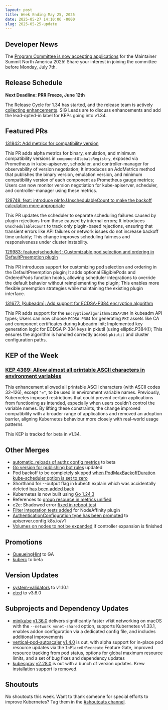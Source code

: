 ```yaml
---
layout: post
title: Week Ending May 25, 2025
date: 2025-05-27 14:10:06 -0000
slug: 2025-05-25-update
---
```


## Developer News

The [Program Committee is now accepting applications](https://docs.google.com/forms/d/e/1FAIpQLScUIRKNaqb1fuNZB4vpfw05fA2wvsHqUWUd9t6nY718pf4WiQ/viewform) for the Maintainer Summit North America 2025! Share your interest in joining the committee before Monday, July 7th.

## Release Schedule

**Next Deadline: PRR Freeze, June 12th**

The Release Cycle for 1.34 has started, and the release team is actively [collecting enhancements](https://github.com/orgs/kubernetes/projects/213/views/1). SIG Leads are to discuss enhancements and add the lead-opted-in label for KEPs going into v1.34.

## Featured PRs

[131842: Add metrics for compatibility version](https://github.com/kubernetes/kubernetes/pull/131842)

This PR adds alpha metrics for binary, emulation, and minimum compatibility versions in `componentGlobalsRegistry`, exposed via Prometheus in kube-apiserver, scheduler, and controller-manager for observability of version negotiation; It introduces an AddMetrics method that publishes the binary version, emulation version, and minimum compatibility version of each component as Prometheus gauge metrics; Users can now monitor version negotiation for kube-apiserver, scheduler, and controller-manager using these metrics.

[128748: feat: introduce pInfo.UnschedulableCount to make the backoff calculation more appropriate](https://github.com/kubernetes/kubernetes/pull/128748)

This PR updates the scheduler to separate scheduling failures caused by plugin rejections from those caused by internal errors; It introduces `UnschedulableCount` to track only plugin-based rejections, ensuring that transient errors like API failures or network issues do not increase backoff time unfairly; This change improves scheduling fairness and responsiveness under cluster instability.

[129983: feature(scheduler): Customizable pod selection and ordering in DefaultPreemption plugin](https://github.com/kubernetes/kubernetes/pull/129983)

This PR introduces support for customizing pod selection and ordering in the DefaultPreemption plugin; It adds optional EligiblePods and OrderedPods function hooks, allowing scheduler integrations to override the default behavior without reimplementing the plugin; This enables more flexible preemption strategies while maintaining the existing plugin interface.

[131677: [Kubeadm]: Add support for ECDSA-P384 encryption algorithm](https://github.com/kubernetes/kubernetes/pull/131677) 

This PR adds support for the `EncryptionAlgorithmECDSAP384` in kubeadm API types; Users can now choose `ECDSA-P384` for generating `PKI` assets like CA and component certificates during kubeadm init; Implemented key generation logic for ECDSA P-384 keys in pkiutil (using elliptic.P384()); This ensures the algorithm is handled correctly across `pkiutil` and cluster configuration paths.

## KEP of the Week

### [KEP 4369: Allow almost all printable ASCII characters in environment variables](https://github.com/kubernetes/enhancements/blob/master/keps/sig-node/4369-allow-special-characters-environment-variable/README.md)

This enhancement allowed all printable ASCII characters (with ASCII codes 32–126), except `"="`, to be used in environment variable names. Previously, Kubernetes imposed restrictions that could prevent certain applications from functioning as intended, especially when users couldn’t control the variable names. By lifting these constraints, the change improved compatibility with a broader range of applications and removed an adoption barrier, aligning Kubernetes behaviour more closely with real-world usage patterns

This KEP is tracked for beta in v1.34.

## Other Merges

* [automatic_reloads of authz config metrics](https://github.com/kubernetes/kubernetes/pull/131768) to beta
* [Go version for publishing bot rules](https://github.com/kubernetes/kubernetes/pull/131978) updated
* Pod backoff to be completely skipped [when PodMaxBackoffDuration kube-scheduler option is set to zero](https://github.com/kubernetes/kubernetes/pull/131965)
* Shorthand for --output flag in kubectl explain which was accidentally deleted [has been added back](https://github.com/kubernetes/kubernetes/pull/131962)
* Kubernetes is now built using [Go 1.24.3](https://github.com/kubernetes/kubernetes/pull/131934)
* References to [group resource in metrics unified](https://github.com/kubernetes/kubernetes/pull/131845)
* e2e: Shadowed error [fixed in reboot test](https://github.com/kubernetes/kubernetes/pull/131699)
* [Filter integration tests added](https://github.com/kubernetes/kubernetes/pull/130628) for NodeAffinity plugin
* [AuthenticationConfiguration type has been promoted](https://github.com/kubernetes/kubernetes/pull/131752) to apiserver.config.k8s.io/v1
* [Volumes on nodes to not be expanded](https://github.com/kubernetes/kubernetes/pull/131868) if controller expansion is finished

## Promotions

* [QueueingHint](https://github.com/kubernetes/kubernetes/pull/131973) to GA
* [kuberc](https://github.com/kubernetes/kubernetes/pull/131818) to beta

## Version Updates

* [system-validators](https://github.com/kubernetes/kubernetes/pull/131919) to v1.10.1
* [etcd](https://github.com/kubernetes/kubernetes/pull/131501) to v3.6.0

## Subprojects and Dependency Updates

* [minikube](https://github.com/kubernetes/minikube) [v1.36.0](https://github.com/kubernetes/minikube/releases/tag/v1.36.0) delivers significantly faster vfkit networking on macOS with the `--network vmnet-shared` option, supports Kubernetes v1.33.1, enables addon configuration via a dedicated config file, and includes additional improvements
* [vertical-pod-autoscaler](https://github.com/kubernetes/autoscaler/tree/master/vertical-pod-autoscaler) [v1.4.0](https://github.com/kubernetes/autoscaler/releases/tag/vertical-pod-autoscaler-1.4.0) is out, with alpha support for in-place pod resource updates via the `InPlaceOrRecreate` Feature Gate, improved resource tracking from pod status, options for global maximum resource limits, and a set of bug fixes and dependency updates
* [kubespray](https://github.com/kubernetes-sigs/kubespray) [v2.28.0](https://github.com/kubernetes-sigs/kubespray/releases/tag/v2.28.0) is out with a bunch of version updates. Krew installation support is [removed](https://github.com/kubernetes-sigs/kubespray/pull/11824). 

## Shoutouts

No shoutouts this week.  Want to thank someone for special efforts to improve Kubernetes?  Tag them in the [#shoutouts channel](https://kubernetes.slack.com/archives/C92G08FGD).
